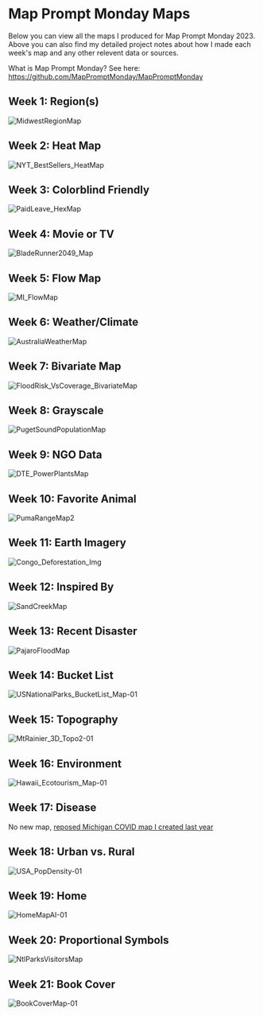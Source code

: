# Map Prompt Monday Maps

Below you can view all the maps I produced for Map Prompt Monday 2023.
Above you can also find my detailed project notes about how I made each week's map and any other relevent data or sources.

What is Map Prompt Monday? See here: https://github.com/MapPromptMonday/MapPromptMonday


## Week 1: Region(s)

![MidwestRegionMap](https://user-images.githubusercontent.com/119870562/223245693-028ca095-3210-496a-b36e-34fd85d65faa.jpg)

## Week 2: Heat Map

![NYT_BestSellers_HeatMap](https://user-images.githubusercontent.com/119870562/223245808-28b400b7-4e50-4ec2-8a09-83248134a36a.jpg)

## Week 3: Colorblind Friendly

![PaidLeave_HexMap](https://user-images.githubusercontent.com/119870562/223246095-920fea0a-924a-434a-acd3-03dec85a0e5e.jpg)

## Week 4: Movie or TV

![BladeRunner2049_Map](https://user-images.githubusercontent.com/119870562/223246285-7fe70f29-2b01-4482-a855-8b6c00b84e4b.jpg)

## Week 5: Flow Map

![MI_FlowMap](https://user-images.githubusercontent.com/119870562/223246513-96d98f1b-2a62-45b0-a10e-c41b47e444c0.jpg)

## Week 6: Weather/Climate

![AustraliaWeatherMap](https://user-images.githubusercontent.com/119870562/223246686-ac51cf4b-277e-4f63-9b9e-1e407bf69dbb.jpg)

## Week 7: Bivariate Map

![FloodRisk_VsCoverage_BivariateMap](https://user-images.githubusercontent.com/119870562/223246841-49a4e97c-ffe6-486b-a516-e073d7a9dbe3.jpg)

## Week 8: Grayscale

![PugetSoundPopulationMap](https://user-images.githubusercontent.com/119870562/223246974-907a1e0d-6c0c-44f6-ab78-a1c9d3d0a7cd.jpg)

## Week 9: NGO Data

![DTE_PowerPlantsMap](https://user-images.githubusercontent.com/119870562/223247117-bfd97556-7735-4877-9c8b-04ec76e5258d.jpg)

## Week 10: Favorite Animal

![PumaRangeMap2](https://user-images.githubusercontent.com/119870562/225722575-9d15a06c-9805-4abc-b20f-d113881a0bf1.jpg)

## Week 11: Earth Imagery

![Congo_Deforestation_Img](https://user-images.githubusercontent.com/119870562/225722706-a3770e6a-07c4-4de5-a9c5-3bbe70ddfc19.jpg)

## Week 12: Inspired By

![SandCreekMap](https://user-images.githubusercontent.com/119870562/226462472-a460a3f8-3c51-4646-a98a-1957418ae0a0.jpg)

## Week 13: Recent Disaster

![PajaroFloodMap](https://user-images.githubusercontent.com/119870562/228887778-68ac82dc-bc82-429c-9dd7-8d01d17497ba.jpg)

## Week 14: Bucket List

![USNationalParks_BucketList_Map-01](https://user-images.githubusercontent.com/119870562/232048861-042cc79f-74bc-4ac6-8290-63ef211ba9d7.jpg)

## Week 15: Topography

![MtRainier_3D_Topo2-01](https://user-images.githubusercontent.com/119870562/232050907-2bf59772-c3fb-45ba-bf52-9baee96f2479.jpg)

## Week 16: Environment

![Hawaii_Ecotourism_Map-01](https://user-images.githubusercontent.com/119870562/233136687-b79ae8be-5eaf-4e65-8f72-6a170ef55561.jpg)

## Week 17: Disease

No new map, [reposed Michigan COVID map I created last year](https://github.com/devinmlea/Maps_Graphics_Code/tree/main/2022/MIPctSickCOVID)

## Week 18: Urban vs. Rural

![USA_PopDensity-01](https://user-images.githubusercontent.com/119870562/236840913-52f6c138-fd72-4103-8634-8717c62eb51a.jpg)

## Week 19: Home

![HomeMapAI-01](https://github.com/devinmlea/Maps_Graphics_Code/assets/119870562/a73057c0-c65b-48ba-9730-3685c108175a)

## Week 20: Proportional Symbols

![NtlParksVisitorsMap](https://github.com/devinmlea/Maps_Graphics_Code/assets/119870562/f3385f3e-0f26-4dfe-ae7c-06e4106b5229)

## Week 21: Book Cover

![BookCoverMap-01](https://github.com/devinmlea/Maps_Graphics_Code/assets/119870562/2e5ceaaa-317c-4864-95d7-cf207fe7d8c4)




